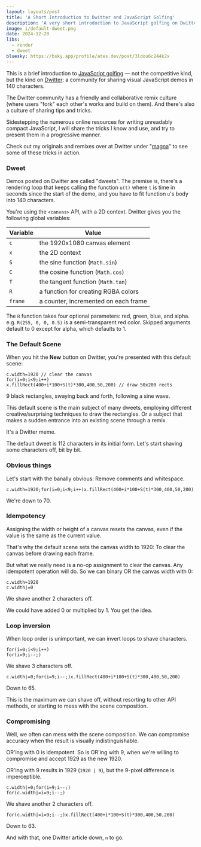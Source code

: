 ```yaml
---
layout: layouts/post
title: 'A Short Introduction to Dwitter and JavaScript Golfing'
description: 'A very short introduction to JavaScript golfing on Dwitter, with a focus on the "default dweet".'
image: i/default-dweet.png
date: 2024-12-20
libs:
  - render
  - dweet
bluesky: https://bsky.app/profile/ates.dev/post/3ldou6c244k2x
---
```


This is a brief introduction to [JavaScript golfing][1] &mdash; not the competitive
kind, but the kind on [Dwitter][2]: a community for sharing visual JavaScript
demos in 140 characters.

The Dwitter community has a friendly and collaborative remix culture (where
users "fork" each other's works and build on them). And there's also a culture
of sharing tips and tricks.

Sidestepping the numerous online resources for writing unreadably compact
JavaScript, I will share the tricks I know and use, and try to present them in
a progressive manner.

<p class="meta">Check out my originals and remixes
over at Dwitter under "<a href="https://www.dwitter.net/u/magna/top">magna</a>" to see some of these tricks in action.</p>

[1]: https://en.wikipedia.org/wiki/Code_golf
[2]: https://www.dwitter.net/

### Dweet

Demos posted on Dwitter are called "dweets". The premise is, there's a rendering
loop that keeps calling the function `u(t)` where `t` is time in seconds since
the start of the demo, and you have to fit function `u`'s body into 140
characters.

You're using the `<canvas>` API, with a 2D context. Dwitter gives you the
following global variables:

| Variable | Value                                |
| -------- | ------------------------------------ |
| `c`      | the 1920x1080 canvas element         |
| `x`      | the 2D context                       |
| `S`      | the sine function (`Math.sin`)       |
| `C`      | the cosine function (`Math.cos`)     |
| `T`      | the tangent function (`Math.tan`)    |
| `R`      | a function for creating RGBA colors  |
| `frame`  | a counter, incremented on each frame |

The `R` function takes four optional parameters: red, green, blue, and alpha. e.g. `R(255, 0, 0, 0.5)` is a semi-transparent red color. Skipped arguments default to 0 except for alpha, which defaults to 1.

### The Default Scene

When you hit the **New** button on Dwitter, you're presented with this default
scene:

<pre class="dweet play"><code class="language-js">c.width=1920 // clear the canvas
for(i=0;i<9;i++)
x.fillRect(400+i*100+S(t)*300,400,50,200) // draw 50x200 rects
</code></pre>

9 black rectangles, swaying back and forth, following a sine wave.

This default scene is the main subject of many dweets, employing different
creative/surprising techniques to draw the rectangles. Or a subject that makes
a sudden entrance into an existing scene through a remix.

It's a Dwitter meme.

The default dweet is 112 characters in its initial form. Let's start shaving
some characters off, bit by bit.

### Obvious things

Let's start with the banally obvious: Remove comments and whitespace.

<pre class="dweet"><code class="language-js">c.width=1920;for(i=0;i<9;i++)x.fillRect(400+i*100+S(t)*300,400,50,200)
</code></pre>

We're down to 70.

### Idempotency

Assigning the width or height of a canvas resets the canvas, even if the value
is the same as the current value.

That's why the default scene sets the canvas width to 1920: To clear the canvas
before drawing each frame.

But what we really need is a no-op assignment to clear the canvas. Any
idempotent operation will do. So we can binary OR the canvas width with 0:

<pre><code class="language-js">c.width=19<span class="remove">20</span>
c.width|=0
</code></pre>

We shave another 2 characters off.

We could have added 0 or multiplied by 1. You get the idea.

### Loop inversion

When loop order is unimportant, we can invert loops to shave characters.

<pre><code class="language-js">for(i=0;i<9;i<span class="remove">++)</span>
for(i=9;i--;)
</code></pre>

We shave 3 characters off.

<pre class="dweet"><code class="language-js">c.width|=0;for(i=9;i--;)x.fillRect(400+i*100+S(t)*300,400,50,200)
</code></pre>

Down to 65.

This is the maximum we can shave off, without resorting to other API methods, or
starting to mess with the scene composition.

### Compromising

Well, we often can mess with the scene composition. We can compromise accuracy
when the result is visually indistinguishable.

OR'ing with 0 is idempotent. So is OR'ing with 9, when we're willing to
compromise and accept 1929 as the new 1920.

OR'ing with 9 results in 1929 (`1920 | 9`), but the 9-pixel difference is imperceptible.

<pre><code class="language-js">c.width|=0;for(i=9;i--<span class="remove">;)</span>
for(c.width|=i=9;i--;)
</code></pre>

We shave another 2 characters off.

<pre class="dweet play"><code class="language-js">for(c.width|=i=9;i--;)x.fillRect(400+i*100+S(t)*300,400,50,200)
</code></pre>

Down to 63.

And with that, one Dwitter article down, `n` to go.
